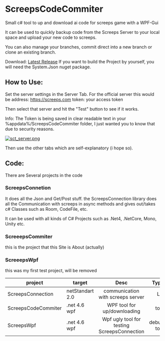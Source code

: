 # ScreepsCodeCommiter

Small c# tool to up and download ai code for screeps game with a WPF-Gui 

It can be used to quickly backup code from the Screeps Server to your local space and upload your new code to screeps.

You can also manage your branches, commit direct into a new branch or clone an existing branch.

Download: [Latest Release](https://github.com/Salmakis/ScreepsCodeCommiter/releases/latest)
If you want to build the Project by yourself, you will need the System.Json nuget package.

## How to Use:
Set the server settings in the Server Tab.
For the official server this would be 
address: https://screeps.com
token: your access token

Then select that server and hit the "Test" button to see if it works.

Info: The Token is being saved in clear readable text in your %appdata%/ScreepsCodeCommiter folder, I just wanted you to know that due to security reasons.

[![sct_server.png](https://s13.postimg.org/3pvb1ijqv/sct_server.png)](https://postimg.org/image/6jygeylwz/)

Then use the other tabs which are self-explanatory (i hope so).

## Code:

There are Several projects in the code
### ScreepsConnetion
It does all the Json and Get/Post stuff.
the ScreepsConnection library does all the Communication with screeps in async methods and gives out/takes c# Classes such as Room, CodeFile, etc.

It can be used with all kinds of C# Projects such as .Net4, .NetCore, Mono, Unity etc.

### ScreeepsCommiter
this is the project that this Site is About (actually)

### ScreeepsWpf
this was my first test project, will be removed 

project | target          |Desc           | Type  |
---| --------------- |:-------------:| -----:|
ScreepsConnection| netStandart 2.0 | communication with screeps server|Lib |
ScreepsCodeCommiter| .net 4.6 wpf    |WPF tool for up/downloading    |tool|
ScreepsWpf| .net 4.6 wpf    |Wpf ugly tool for testing ScreepsConnection |debug tool |


